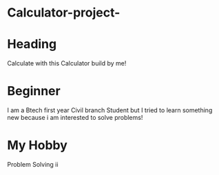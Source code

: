 # Calculator-project-

# Heading 
Calculate with this Calculator build by me!

# Beginner 
I am a Btech first year Civil branch Student but I tried to learn something new because i am interested to solve problems!

# My Hobby 
 Problem Solving
 ii